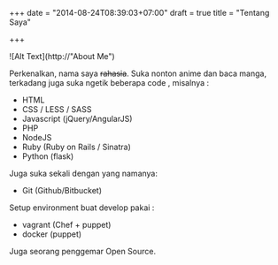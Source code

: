 +++
date = "2014-08-24T08:39:03+07:00"
draft = true
title = "Tentang Saya"

+++

![Alt Text](http://"About Me")

Perkenalkan, nama saya ~~rahasia~~. Suka nonton anime dan baca manga,
terkadang juga suka ngetik beberapa code , misalnya :

* HTML
* CSS / LESS / SASS
* Javascript (jQuery/AngularJS)
* PHP
* NodeJS
* Ruby (Ruby on Rails / Sinatra)
* Python (flask)

Juga suka sekali dengan yang namanya:

* Git (Github/Bitbucket)

Setup environment buat develop pakai :

* vagrant (Chef + puppet)
* docker (puppet)

Juga seorang penggemar Open Source.
